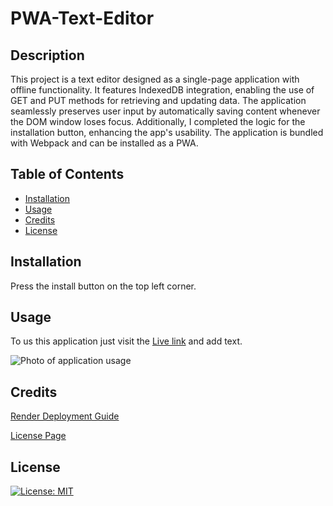 # PWA-Text-Editor

## Description

This project is a text editor designed as a single-page application with offline functionality. It features IndexedDB integration, enabling the use of GET and PUT methods for retrieving and updating data. The application seamlessly preserves user input by automatically saving content whenever the DOM window loses focus. Additionally, I completed the logic for the installation button, enhancing the app's usability. The application is bundled with Webpack and can be installed as a PWA.

## Table of Contents

- [Installation](#installation)
- [Usage](#usage)
- [Credits](#credits)
- [License](#license)

## Installation

Press the install button on the top left corner.

## Usage

To us this application just visit the <a href="https://jate-pv1w.onrender.com">Live link</a> and add text. 

![Photo of application usage](./client/src/images/Screenshot19.png)

## Credits

<a href="https://coding-boot-camp.github.io/full-stack/render/render-deployment-guide">Render Deployment Guide</a> 

<a href="https://gist.github.com/lukas-h/2a5d00690736b4c3a7ba">License Page</a> 

## License

[![License: MIT](https://img.shields.io/badge/License-MIT-yellow.svg)](https://opensource.org/licenses/MIT)